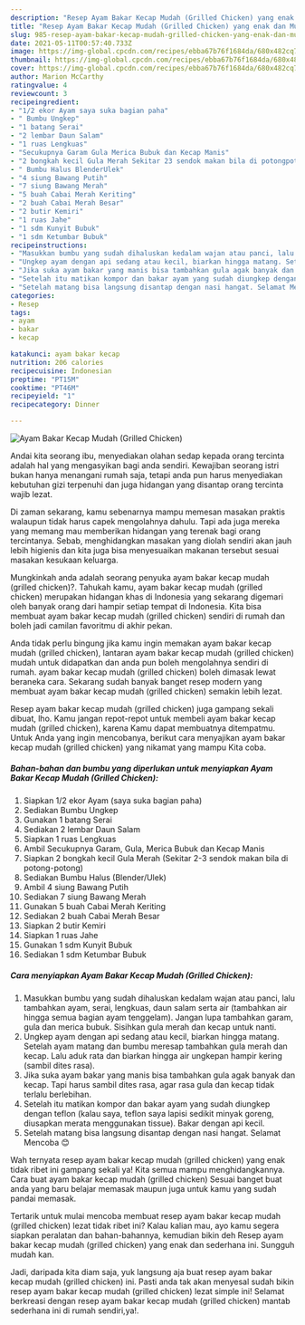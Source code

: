 ```yaml
---
description: "Resep Ayam Bakar Kecap Mudah (Grilled Chicken) yang enak dan Mudah Dibuat"
title: "Resep Ayam Bakar Kecap Mudah (Grilled Chicken) yang enak dan Mudah Dibuat"
slug: 985-resep-ayam-bakar-kecap-mudah-grilled-chicken-yang-enak-dan-mudah-dibuat
date: 2021-05-11T00:57:40.733Z
image: https://img-global.cpcdn.com/recipes/ebba67b76f1684da/680x482cq70/ayam-bakar-kecap-mudah-grilled-chicken-foto-resep-utama.jpg
thumbnail: https://img-global.cpcdn.com/recipes/ebba67b76f1684da/680x482cq70/ayam-bakar-kecap-mudah-grilled-chicken-foto-resep-utama.jpg
cover: https://img-global.cpcdn.com/recipes/ebba67b76f1684da/680x482cq70/ayam-bakar-kecap-mudah-grilled-chicken-foto-resep-utama.jpg
author: Marion McCarthy
ratingvalue: 4
reviewcount: 3
recipeingredient:
- "1/2 ekor Ayam saya suka bagian paha"
- " Bumbu Ungkep"
- "1 batang Serai"
- "2 lembar Daun Salam"
- "1 ruas Lengkuas"
- "Secukupnya Garam Gula Merica Bubuk dan Kecap Manis"
- "2 bongkah kecil Gula Merah Sekitar 23 sendok makan bila di potongpotong"
- " Bumbu Halus BlenderUlek"
- "4 siung Bawang Putih"
- "7 siung Bawang Merah"
- "5 buah Cabai Merah Keriting"
- "2 buah Cabai Merah Besar"
- "2 butir Kemiri"
- "1 ruas Jahe"
- "1 sdm Kunyit Bubuk"
- "1 sdm Ketumbar Bubuk"
recipeinstructions:
- "Masukkan bumbu yang sudah dihaluskan kedalam wajan atau panci, lalu tambahkan ayam, serai, lengkuas, daun salam serta air (tambahkan air hingga semua bagian ayam tenggelam). Jangan lupa tambahkan garam, gula dan merica bubuk. Sisihkan gula merah dan kecap untuk nanti."
- "Ungkep ayam dengan api sedang atau kecil, biarkan hingga matang. Setelah ayam matang dan bumbu meresap tambahkan gula merah dan kecap. Lalu aduk rata dan biarkan hingga air ungkepan hampir kering (sambil dites rasa)."
- "Jika suka ayam bakar yang manis bisa tambahkan gula agak banyak dan kecap. Tapi harus sambil dites rasa, agar rasa gula dan kecap tidak terlalu berlebihan."
- "Setelah itu matikan kompor dan bakar ayam yang sudah diungkep dengan teflon (kalau saya, teflon saya lapisi sedikit minyak goreng, diusapkan merata menggunakan tissue). Bakar dengan api kecil."
- "Setelah matang bisa langsung disantap dengan nasi hangat. Selamat Mencoba 😊"
categories:
- Resep
tags:
- ayam
- bakar
- kecap

katakunci: ayam bakar kecap 
nutrition: 206 calories
recipecuisine: Indonesian
preptime: "PT15M"
cooktime: "PT46M"
recipeyield: "1"
recipecategory: Dinner

---
```



![Ayam Bakar Kecap Mudah (Grilled Chicken)](https://img-global.cpcdn.com/recipes/ebba67b76f1684da/680x482cq70/ayam-bakar-kecap-mudah-grilled-chicken-foto-resep-utama.jpg)

Andai kita seorang ibu, menyediakan olahan sedap kepada orang tercinta adalah hal yang mengasyikan bagi anda sendiri. Kewajiban seorang istri bukan hanya menangani rumah saja, tetapi anda pun harus menyediakan kebutuhan gizi terpenuhi dan juga hidangan yang disantap orang tercinta wajib lezat.

Di zaman  sekarang, kamu sebenarnya mampu memesan masakan praktis walaupun tidak harus capek mengolahnya dahulu. Tapi ada juga mereka yang memang mau memberikan hidangan yang terenak bagi orang tercintanya. Sebab, menghidangkan masakan yang diolah sendiri akan jauh lebih higienis dan kita juga bisa menyesuaikan makanan tersebut sesuai masakan kesukaan keluarga. 



Mungkinkah anda adalah seorang penyuka ayam bakar kecap mudah (grilled chicken)?. Tahukah kamu, ayam bakar kecap mudah (grilled chicken) merupakan hidangan khas di Indonesia yang sekarang digemari oleh banyak orang dari hampir setiap tempat di Indonesia. Kita bisa membuat ayam bakar kecap mudah (grilled chicken) sendiri di rumah dan boleh jadi camilan favoritmu di akhir pekan.

Anda tidak perlu bingung jika kamu ingin memakan ayam bakar kecap mudah (grilled chicken), lantaran ayam bakar kecap mudah (grilled chicken) mudah untuk didapatkan dan anda pun boleh mengolahnya sendiri di rumah. ayam bakar kecap mudah (grilled chicken) boleh dimasak lewat beraneka cara. Sekarang sudah banyak banget resep modern yang membuat ayam bakar kecap mudah (grilled chicken) semakin lebih lezat.

Resep ayam bakar kecap mudah (grilled chicken) juga gampang sekali dibuat, lho. Kamu jangan repot-repot untuk membeli ayam bakar kecap mudah (grilled chicken), karena Kamu dapat membuatnya ditempatmu. Untuk Anda yang ingin mencobanya, berikut cara menyajikan ayam bakar kecap mudah (grilled chicken) yang nikamat yang mampu Kita coba.

<!--inarticleads1-->

##### Bahan-bahan dan bumbu yang diperlukan untuk menyiapkan Ayam Bakar Kecap Mudah (Grilled Chicken):

1. Siapkan 1/2 ekor Ayam (saya suka bagian paha)
1. Sediakan  Bumbu Ungkep
1. Gunakan 1 batang Serai
1. Sediakan 2 lembar Daun Salam
1. Siapkan 1 ruas Lengkuas
1. Ambil Secukupnya Garam, Gula, Merica Bubuk dan Kecap Manis
1. Siapkan 2 bongkah kecil Gula Merah (Sekitar 2-3 sendok makan bila di potong-potong)
1. Sediakan  Bumbu Halus (Blender/Ulek)
1. Ambil 4 siung Bawang Putih
1. Sediakan 7 siung Bawang Merah
1. Gunakan 5 buah Cabai Merah Keriting
1. Sediakan 2 buah Cabai Merah Besar
1. Siapkan 2 butir Kemiri
1. Siapkan 1 ruas Jahe
1. Gunakan 1 sdm Kunyit Bubuk
1. Sediakan 1 sdm Ketumbar Bubuk




<!--inarticleads2-->

##### Cara menyiapkan Ayam Bakar Kecap Mudah (Grilled Chicken):

1. Masukkan bumbu yang sudah dihaluskan kedalam wajan atau panci, lalu tambahkan ayam, serai, lengkuas, daun salam serta air (tambahkan air hingga semua bagian ayam tenggelam). Jangan lupa tambahkan garam, gula dan merica bubuk. Sisihkan gula merah dan kecap untuk nanti.
1. Ungkep ayam dengan api sedang atau kecil, biarkan hingga matang. Setelah ayam matang dan bumbu meresap tambahkan gula merah dan kecap. Lalu aduk rata dan biarkan hingga air ungkepan hampir kering (sambil dites rasa).
1. Jika suka ayam bakar yang manis bisa tambahkan gula agak banyak dan kecap. Tapi harus sambil dites rasa, agar rasa gula dan kecap tidak terlalu berlebihan.
1. Setelah itu matikan kompor dan bakar ayam yang sudah diungkep dengan teflon (kalau saya, teflon saya lapisi sedikit minyak goreng, diusapkan merata menggunakan tissue). Bakar dengan api kecil.
1. Setelah matang bisa langsung disantap dengan nasi hangat. Selamat Mencoba 😊




Wah ternyata resep ayam bakar kecap mudah (grilled chicken) yang enak tidak ribet ini gampang sekali ya! Kita semua mampu menghidangkannya. Cara buat ayam bakar kecap mudah (grilled chicken) Sesuai banget buat anda yang baru belajar memasak maupun juga untuk kamu yang sudah pandai memasak.

Tertarik untuk mulai mencoba membuat resep ayam bakar kecap mudah (grilled chicken) lezat tidak ribet ini? Kalau kalian mau, ayo kamu segera siapkan peralatan dan bahan-bahannya, kemudian bikin deh Resep ayam bakar kecap mudah (grilled chicken) yang enak dan sederhana ini. Sungguh mudah kan. 

Jadi, daripada kita diam saja, yuk langsung aja buat resep ayam bakar kecap mudah (grilled chicken) ini. Pasti anda tak akan menyesal sudah bikin resep ayam bakar kecap mudah (grilled chicken) lezat simple ini! Selamat berkreasi dengan resep ayam bakar kecap mudah (grilled chicken) mantab sederhana ini di rumah sendiri,ya!.

